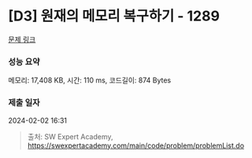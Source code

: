 # [D3] 원재의 메모리 복구하기 - 1289 

[문제 링크](https://swexpertacademy.com/main/code/problem/problemDetail.do?contestProbId=AV19AcoKI9sCFAZN) 

### 성능 요약

메모리: 17,408 KB, 시간: 110 ms, 코드길이: 874 Bytes

### 제출 일자

2024-02-02 16:31



> 출처: SW Expert Academy, https://swexpertacademy.com/main/code/problem/problemList.do